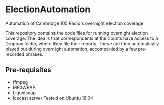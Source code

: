 # ElectionAutomation
Automation of Cambridge 105 Radio's overnight election coverage

This repository contains the code files for running overnight election coverage. The idea is that correspondents at the counts have access to a Dropbox folder, where they file their reports. These are then automatically played out during overnight automation, accompanied by a few pre-recorded phrases.

## Pre-requisites
* ffmpeg
* MP3WRAP
* Liquidsoap
* Icecast server
Tested on Ubuntu 16.04 

